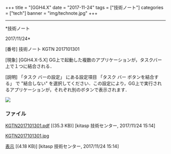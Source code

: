 ﻿+++
title = "[GGH4.X"
date = "2017-11-24"
tags = ["技術ノート"]
categories = ["tech"]
banner = "img/technote.jpg"
+++

-----------------------------------------------------------------------------------------------------------------------------

*技術ノート

2017/11/24*


[番号]
技術ノート KGTN 2017101301

[現象]
[GGH4.X-5.X]
GG上で起動した複数のアプリケーションが，タスクバー上で１つに結合される．

[説明]
「タスク バーの設定」 にある設定項目 「タスク バー ボタンを結合する」 で
"結合しない"
を選択してください．この設定により，GG上で実行されるアプリケーションが，それぞれ別のボタンで表示されます．

![](http://techreport.kitasp.net/attachments/download/3860/KGTN2017101301.jpg)


### ファイル

 
 


[KGTN2017101301.pdf](http://techreport.kitasp.net/attachments/download/3859/KGTN2017101301.pdf)
 [(35.3 KB)] [kitasp 技術センター, 2017/11/24
15:14]

[KGTN2017101301.jpg](http://techreport.kitasp.net/attachments/download/3860/KGTN2017101301.jpg)

[表示](http://techreport.kitasp.net/attachments/3860/KGTN2017101301.jpg "表示")
 [(4.18 KB)] [kitasp 技術センター, 2017/11/24
15:14]


 


 

